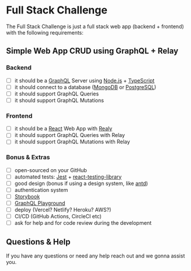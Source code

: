 # Full Stack Challenge

The Full Stack Challenge is just a full stack web app (backend + frontend) with the following requirements:

## Simple Web App CRUD using GraphQL + Relay

### Backend
- [ ] it should be a [GraphQL](https://graphql.org/) Server using [Node.js](https://nodejs.org/en/) + [TypeScript](https://www.typescriptlang.org/)
- [ ] it should connect to a database ([MongoDB](https://www.mongodb.com/) or [PostgreSQL](https://www.postgresql.org/))
- [ ] it should support GraphQL Queries
- [ ] it should support GraphQL Mutations

### Frontend
- [ ] it should be a [React](https://reactjs.org/) Web App with [Realy](https://relay.dev/)
- [ ] it should support GraphQL Queries with Relay
- [ ] it should support GraphQL Mutations with Relay

### Bonus & Extras
- [ ] open-sourced on your GitHub
- [ ] automated tests: [Jest](https://jestjs.io/) + [react-testing-library](https://testing-library.com/)
- [ ] good design (bonus if using a design system, like [antd](https://ant.design/))
- [ ] authentication system
- [ ] [Storybook](https://storybook.js.org/)
- [ ] [GraphQL Playground](https://github.com/graphql/graphql-playground)
- [ ] deploy (Vercel? Netlify? Heroku? AWS?)
- [ ] CI/CD (GitHub Actions, CircleCI etc)
- [ ] ask for help and for code review during the development

## Questions & Help
If you have any questions or need any help reach out and we gonna assist you.
